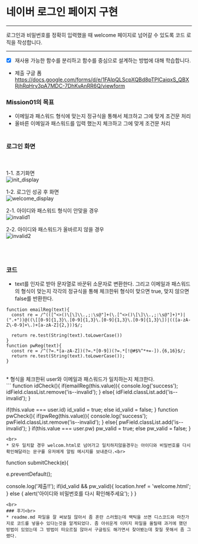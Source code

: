 # 네이버 로그인 페이지 구현

---

로그인과 비밀번호를 정확히 입력했을 때 welcome 페이지로 넘어갈 수 있도록 코드 로직을 작성합니다.


---
- [x] 재사용 가능한 함수를 분리하고 함수를 중심으로 설계하는 방법에 대해 학습합니다.


- 제출 구글 폼
https://docs.google.com/forms/d/e/1FAIpQLScpXQBd8pTPlCaiqxS_QBXRjhRqHry3pA7MDC-7DhKvAnRR6Q/viewform


### Mission01의 목표

* 이메일과 패스워드 형식에 맞는지 정규식을 통해서 체크하고 그에 맞게 조건문 처리
* 올바른 이메일과 패스워드를 입력 했는지 체크하고 그에 맞게 조건문 처리
<br><br>

### 로그인 화면
<br><br>
1-1. 초기화면<br>
   ![init_display](https://github.com/bedlam1/homework/assets/90903692/b7503b9e-4e27-4975-9e22-b642b24732c6)


1-2. 로그인 성공 후 화면<br>
![welcome_display](https://github.com/bedlam1/homework/assets/90903692/94e963db-8fb4-40b3-b104-cb25b5e23a44)


2-1. 아이디와 패스워드 형식이 안맞을 경우<br>
![invalid1](https://github.com/bedlam1/homework/assets/90903692/50175e2e-1f3c-4807-b3f1-b931b0f24f37)



2-2. 아이디와 패스워드가 올바르지 않을 경우<br>
![invalid2](https://github.com/bedlam1/homework/assets/90903692/79e963b5-1e52-43ea-9d48-1821f9f441b1)


<br><br>

### 코드<br>
* text를 인자로 받아 문자열로 바꾼뒤 소문자로 변환한다. 그리고 이메일과 패스워드의 형식이 맞는지 각각의 정규식을 통해 체크한뒤 형식이 맞으면 true, 맞지 않으면 false를 반환한다.<br> 
```
function emailReg(text){
  const re = /^(([^<>()\[\]\\.,;:\s@"]+(\.[^<>()\[\]\\.,;:\s@"]+)*)|(".+"))@((\[[0-9]{1,3}\.[0-9]{1,3}\.[0-9]{1,3}\.[0-9]{1,3}\])|(([a-zA-Z\-0-9]+\.)+[a-zA-Z]{2,}))$/;

  return re.test(String(text).toLowerCase())
}
function pwReg(text){
  const re = /^(?=.*[a-zA-Z])(?=.*[0-9])(?=.*[!@#$%^*+=-]).{6,16}$/;
  return re.test(String(text).toLowerCase());
}
```
<br>
* 형식을 체크한뒤 user와 이메일과 패스워드가 일치하는지 체크한다.<br>
```
function idCheck(){
  if(emailReg(this.value)){
    console.log('success');
    idField.classList.remove('is--invalid');
  }
  else{
    idField.classList.add('is--invalid');
  }

  if(this.value === user.id) id_valid = true;
  else id_valid = false;
}
function pwCheck(){
  if(pwReg(this.value)){
    console.log('success');
    pwField.classList.remove('is--invalid');
  }
  else{
    pwField.classList.add('is--invalid');
  }
  if(this.value === user.pw) pw_valid = true;
  else pw_valid = false;
}
```
<br>
* 모두 일치할 경우 welcom.html로 넘어가고 일치하지않을경우는 아이디와 비밀번호를 다시 확인해달라는 문구를 유저에게 알림 메시지를 보내준다.<br>
```
function submitCheck(e){
  
  e.preventDefault();
  
  console.log('제출!!');
  if(id_valid && pw_valid){
    location.href = 'welcome.html';
  }
  else {
    alert('아이디와 비밀번호를 다시 확인해주세요');
  }
}
```
<br>
### 후기<br>
* readme.md 파일을 잘 써보질 않아서 좀 혼란 스러웠는데 백틱을 쓰면 디스코드와 마찬가지로 코드를 넣을수 있다는것을 알게되었다. 좀 아쉬운게 이미지 파일을 올릴때 과거에 했던 방법이 있었는데 그 방법이 떠오르질 않아서 구글링도 해가면서 찾아봤는데 찾질 못해서 좀 그랬다.
